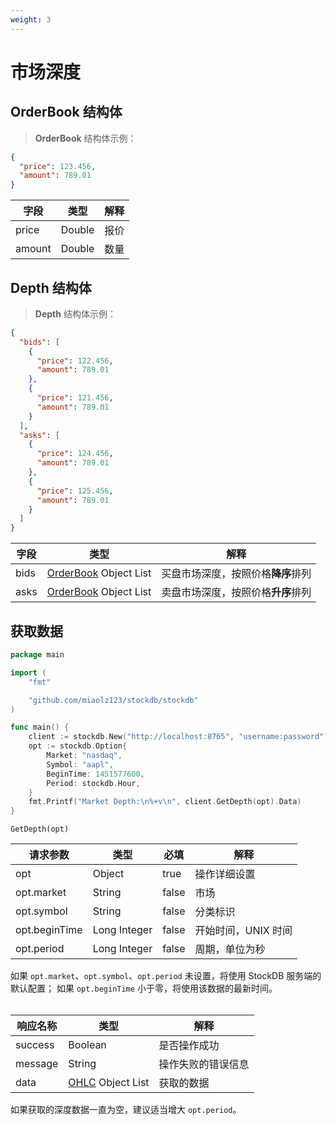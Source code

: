 ```yaml
---
weight: 3
---
```


# 市场深度

## OrderBook 结构体

> **OrderBook** 结构体示例：

```json
{
  "price": 123.456,
  "amount": 789.01
}
```

| 字段 | 类型 | 解释 |
| ---- | ---- | ---- |
| price | Double | 报价 |
| amount | Double | 数量 |

## Depth 结构体

> **Depth** 结构体示例：

```json
{
  "bids": [
    {
      "price": 122.456,
      "amount": 789.01
    },
    {
      "price": 121.456,
      "amount": 789.01
    }
  ],
  "asks": [
    {
      "price": 124.456,
      "amount": 789.01
    },
    {
      "price": 125.456,
      "amount": 789.01
    }
  ]
}
```

| 字段 | 类型 | 解释 |
| ---- | ---- | ---- |
| bids | [OrderBook](#orderbook-结构体) Object List | 买盘市场深度，按照价格**降序**排列 |
| asks | [OrderBook](#orderbook-结构体) Object List | 卖盘市场深度，按照价格**升序**排列 |

## 获取数据

```go
package main

import (
	"fmt"

	"github.com/miaolz123/stockdb/stockdb"
)

func main() {
	client := stockdb.New("http://localhost:8765", "username:password")
	opt := stockdb.Option{
		Market: "nasdaq",
		Symbol: "aapl",
		BeginTime: 1451577600,
		Period: stockdb.Hour,
	}
	fmt.Printf("Market Depth:\n%+v\n", client.GetDepth(opt).Data)
}
```

`GetDepth(opt)`

| 请求参数 | 类型 | 必填 | 解释 |
| -------- | ---- | ---- | ---- |
| opt | Object | true | 操作详细设置 |
| opt.market | String | false | 市场 |
| opt.symbol | String | false | 分类标识 |
| opt.beginTime | Long Integer | false | 开始时间，UNIX 时间 |
| opt.period | Long Integer | false | 周期，单位为秒 |

<aside class="notice">
如果 <code>opt.market</code>、<code>opt.symbol</code>、<code>opt.period</code> 未设置，将使用 StockDB 服务端的默认配置；
如果 <code>opt.beginTime</code> 小于零，将使用该数据的最新时间。
</aside>

<br>

| 响应名称 | 类型 | 解释 |
| -------- | ---- | ---- |
| success | Boolean | 是否操作成功 |
| message | String | 操作失败的错误信息 |
| data | [OHLC](#ohlc-结构体) Object List | 获取的数据 |

<aside class="warning">
如果获取的深度数据一直为空，建议适当增大 <code>opt.period</code>。
</aside>
